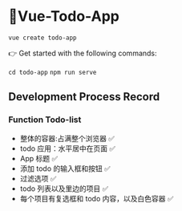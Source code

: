 # 📕Vue-Todo-App 

`vue create todo-app`

👉 Get started with the following commands:

`cd todo-app`
`npm run serve`

## Development Process Record

### Function Todo-list

- 整体的容器:占满整个浏览器 ✅
- todo 应用：水平居中在页面 ✅
- App 标题 ✅
- 添加 todo 的输入框和按钮 ✅
- 过滤选项 ✅
- todo 列表以及里边的项目 ✅
- 每个项目有复选框和 todo 内容，以及白色容器 ✅
